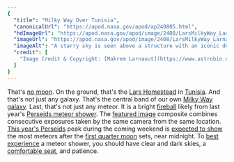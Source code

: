 ```yaml
---
{
  "title": "Milky Way Over Tunisia",
  "canonicalUrl": "https://apod.nasa.gov/apod/ap240805.html",
  "hdImageUrl": "https://apod.nasa.gov/apod/image/2408/LarsMilkyWay_Larnaout_2048.jpg",
  "imageUrl": "https://apod.nasa.gov/apod/image/2408/LarsMilkyWay_Larnaout_960.jpg",
  "imageAlt": "A starry sky is seen above a structure with an iconic dome. A person in shadow stands at the entrance. Sloping down in the sky is the central band of our Milky Way Galaxy. Just below the Milky Way is the streak of a bright meteor. Please see the explanation for more detailed information.",
  "credit": [
    "Image Credit & Copyright: [Makrem Larnaout](https://www.astrobin.com/users/Makrem_Larnaout/)"
  ]
}
---
```


That's [no moon](https://youtu.be/i7eqjiRRIqg). On the ground, that's the [Lars Homestead](https://www.atlasobscura.com/places/lars-homestead) in [Tunisia](https://en.wikipedia.org/wiki/Tunisia). And that's not just any galaxy. That's the central band of our own [Milky Way galaxy](https://apod.nasa.gov/apod/ap230620.html). Last, that's not just any meteor. It is a bright [fireball](https://apod.nasa.gov/apod/ap081125.html) likely from last year's [Perseids meteor shower](https://science.nasa.gov/solar-system/meteors-meteorites/perseids/). The [featured image](https://www.astrobin.com/jzupqh/) composite combines consecutive exposures taken by the same camera from the same location. [This year's Perseids](https://earthsky.org/astronomy-essentials/everything-you-need-to-know-perseid-meteor-shower/) peak during the coming weekend is [expected to show](https://science.nasa.gov/solar-system/skywatching/whats-up-august-2024-skywatching-tips-from-nasa/) the most meteors after the [first quarter moon](https://science.nasa.gov/moon/lunar-phases-and-eclipses/) sets, near midnight. To [best experience](https://www.jpl.nasa.gov/news/how-to-see-the-best-meteor-showers-of-the-year-tools-tips-and-save-the-dates-2) a meteor shower, you should have clear and dark skies, a [comfortable seat](https://png.pngtree.com/png-vector/20240509/ourlarge/pngtree-relax-spa-wellness-dog-body-relax-lazy-png-image_12391632.png), and patience.
